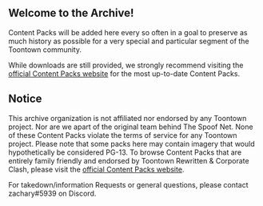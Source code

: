## Welcome to the Archive!

Content Packs will be added here every so often in a goal to preserve as much history as possible for a very special and particular segment of the Toontown community.

While downloads are still provided, we strongly recommend visiting the [official Content Packs website](https://contentpacks.net) for the most up-to-date Content Packs.

## Notice

This archive organization is not affiliated nor endorsed by any Toontown project. Nor are we apart of the original team behind The Spoof Net. None of these Content Packs violate the terms of service for any Toontown project. Please note that some packs here may contain imagery that would hypothetically be considered PG-13. To browse Content Packs that are entirely family friendly and endorsed by Toontown Rewritten & Corporate Clash, please visit the [official Content Packs website](https://contentpacks.net).

For takedown/information Requests or general questions, please contact zachary#5939 on Discord.
